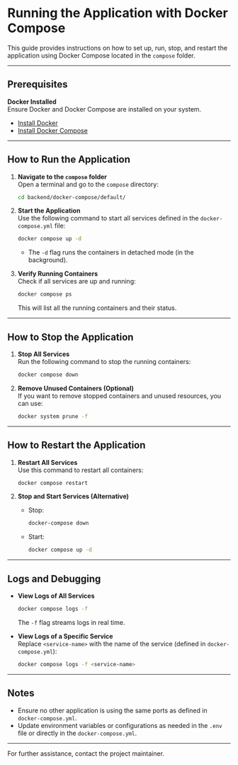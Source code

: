 
# Running the Application with Docker Compose

This guide provides instructions on how to set up, run, stop, and restart the application using Docker Compose located in the `compose` folder.

---

## Prerequisites

  **Docker Installed**  
   Ensure Docker and Docker Compose are installed on your system.  
   - [Install Docker](https://docs.docker.com/get-docker/)  
   - [Install Docker Compose](https://docs.docker.com/compose/install/)

---

## How to Run the Application

1. **Navigate to the `compose` folder**  
   Open a terminal and go to the `compose` directory:
   ```bash
   cd backend/docker-compose/default/
   ```

2. **Start the Application**  
   Use the following command to start all services defined in the `docker-compose.yml` file:
   ```bash
   docker compose up -d
   ```
   - The `-d` flag runs the containers in detached mode (in the background).

3. **Verify Running Containers**  
   Check if all services are up and running:
   ```bash
   docker compose ps
   ```
   This will list all the running containers and their status.

---

## How to Stop the Application

1. **Stop All Services**  
   Run the following command to stop the running containers:
   ```bash
   docker compose down
   ```

2. **Remove Unused Containers (Optional)**  
   If you want to remove stopped containers and unused resources, you can use:
   ```bash
   docker system prune -f
   ```

---

## How to Restart the Application

1. **Restart All Services**  
   Use this command to restart all containers:
   ```bash
   docker compose restart
   ```

2. **Stop and Start Services (Alternative)**  
   - Stop:
     ```bash
     docker-compose down
     ```
   - Start:
     ```bash
     docker compose up -d
     ```

---

## Logs and Debugging

- **View Logs of All Services**  
  ```bash
  docker compose logs -f
  ```
  The `-f` flag streams logs in real time.

- **View Logs of a Specific Service**  
  Replace `<service-name>` with the name of the service (defined in `docker-compose.yml`):
  ```bash
  docker compose logs -f <service-name>
  ```

---

## Notes

- Ensure no other application is using the same ports as defined in `docker-compose.yml`.
- Update environment variables or configurations as needed in the `.env` file or directly in the `docker-compose.yml`.

--- 

For further assistance, contact the project maintainer.
